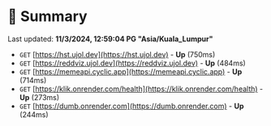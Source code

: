 # 📖 Summary
Last updated: **11/3/2024, 12:59:04 PG "Asia/Kuala_Lumpur"**

- `GET` [https://hst.ujol.dev](https://hst.ujol.dev) - **Up** (750ms)
- `GET` [https://reddviz.ujol.dev](https://reddviz.ujol.dev) - **Up** (484ms)
- `GET` [https://memeapi.cyclic.app](https://memeapi.cyclic.app) - **Up** (714ms)
- `GET` [https://klik.onrender.com/health](https://klik.onrender.com/health) - **Up** (273ms)
- `GET` [https://dumb.onrender.com](https://dumb.onrender.com) - **Up** (244ms)
